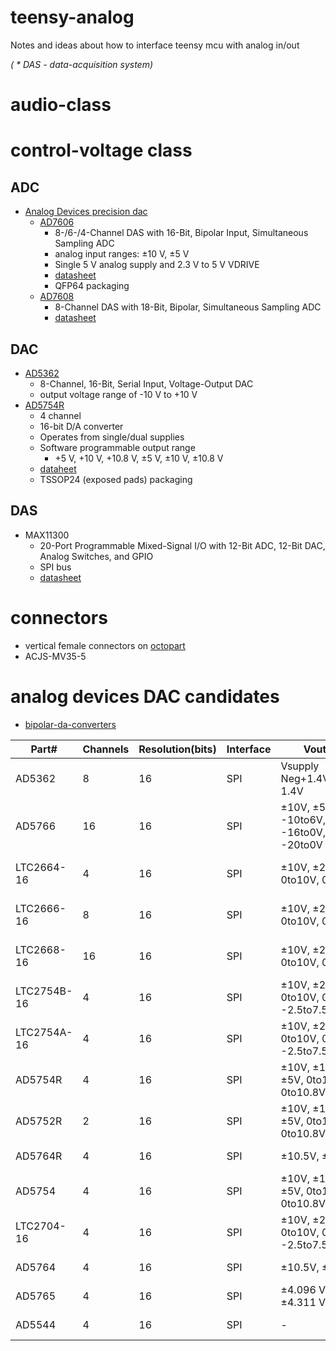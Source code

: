# teensy-analog
Notes and ideas about how to interface teensy mcu with analog in/out

*( * DAS - data-acquisition system)*

# audio-class 
# control-voltage class
## ADC
* [Analog Devices precision dac](https://www.analog.com/en/products/digital-to-analog-converters/standard-dac/precision-dac/bipolar-da-converters.html)
  * [AD7606](https://www.analog.com/en/products/ad7606-6.html) 
    * 8-/6-/4-Channel DAS with 16-Bit, Bipolar Input, Simultaneous Sampling ADC  
    * analog input ranges: ±10 V, ±5 V
    * Single 5 V analog supply and 2.3 V to 5 V VDRIVE
    * [datasheet](https://www.analog.com/media/en/technical-documentation/data-sheets/ad7606_7606-6_7606-4.pdf)
    * QFP64 packaging
  * [AD7608](https://www.analog.com/en/products/ad7608.html)
    * 8-Channel DAS with 18-Bit, Bipolar, Simultaneous Sampling ADC
    * [datasheet](https://www.analog.com/en/products/ad7608.html)
## DAC
* [AD5362](https://www.analog.com/en/products/ad5362.html)
  * 8-Channel, 16-Bit, Serial Input, Voltage-Output DAC
  * output voltage range of -10 V to +10 V
* [AD5754R](https://www.analog.com/en/products/ad5754r.html)	
  * 4 channel 
  * 16-bit D/A converter
  * Operates from single/dual supplies
  * Software programmable output range
    * +5 V, +10 V, +10.8 V, ±5 V, ±10 V, ±10.8 V
  * [dataheet](https://www.analog.com/media/en/technical-documentation/data-sheets/ad5724r_5734r_5754r.pdf)
  * TSSOP24 (exposed pads) packaging

## DAS
* MAX11300
  * 20-Port Programmable Mixed-Signal I/O with 12-Bit ADC, 12-Bit DAC, Analog Switches, and GPIO  
  * SPI bus
  * [datasheet](https://www.maximintegrated.com/en/products/analog/data-converters/analog-to-digital-converters/MAX11300.html)


# connectors 
* vertical female connectors on [octopart](https://octopart.com/search?category_ids=5142&specs2.92.values=Female&start=0&specs2.20.values=Through%20Hole&specs2.523.values=Vertical)
* ACJS-MV35-5
# analog devices DAC candidates
  * [bipolar-da-converters](https://www.analog.com/en/products/digital-to-analog-converters/standard-dac/precision-dac/bipolar-da-converters.html)

|Part# |Channels|Resolution(bits)|Interface|Vout Range|Price|
|--- |--- |--- |--- |--- |--- |
| AD5362 | 8 |	16 |	SPI |	Vsupply Neg+1.4VtoVsupply-1.4V |$24.92 (AD5362BCPZ)|
|AD5766|16|16|SPI|±10V, ±5V, -10to0V, -10to6V, -12to14V, -16to0V, -16to10V, -20to0V|$35.00 (AD5766BCBZ-RL7)|
|LTC2664-16|4|16|SPI|±10V, ±2.5V, ±5V, 0to10V, 0to5V|$15.60 (LTC2664CUH-16#PBF)|
|LTC2666-16|8|16|SPI|±10V, ±2.5V, ±5V, 0to10V, 0to5V|$21.75 (LTC2666CUH-16#PBF)|
|LTC2668-16|16|16|SPI|±10V, ±2.5V, ±5V, 0to10V, 0o5V|$31.25 (LTC2668CUJ-16#PBF)|
|LTC2754B-16|4|16|SPI|±10V, ±2.5V, ±5V, 0to10V, 0to5V, -2.5to7.5V|$17.85 (LTC2754BCUKG-16#PBF)|
|LTC2754A-16|4|16|SPI|±10V, ±2.5V, ±5V, 0to10V, 0to5V, -2.5to7.5V|$19.70 (LTC2754ACUKG-16#PBF)|
|AD5754R|4|16|SPI|±10V, ±10.8V, ±12V, ±5V, 0to10V, 0to10.8V, 0to5V|$13.34 (AD5754RBREZ)|
|AD5752R|2|16|SPI|±10V, ±10.8V, ±12V, ±5V, 0to10V 0to10.8V, 0to5V|$9.22 (AD5752RBREZ)|
|AD5764R|4|16|SPI|±10.5V, ±14V|$28.35 (AD5764RBSUZ)|
|AD5754|4|16|SPI|±10V, ±10.8V, ±12V, ±5V, 0to10V, 0to10.8V, 0to5V|$10.35 (AD5754AREZ)|
|LTC2704-16|4|16|SPI|±10V, ±2.5V, ±5V, 0to10V, 0to5V, -2.5to7.5V|$29.95 (LTC2704CGW-16#PBF)|
|AD5764|4|16|SPI|±10.5V, ±14V|$23.33 (AD5764ASUZ)|
|AD5765|4|16|SPI|±4.096 V, ±4.201 V, ±4.311 V, ±4.421 V|$19.52 (AD5765CSUZ)|
|AD5544|4|16|SPI|-|$21.23 (AD5544ARSZ)|
